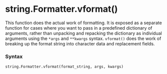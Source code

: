 # string.Formatter.vformat()

This function does the actual work of formatting. It is exposed as a separate function for cases where you want to pass in a predefined dictionary of arguments, rather than unpacking and repacking the dictionary as individual arguments using the `*args` and `**kwargs` syntax. `vformat()` does the work of breaking up the format string into character data and replacement fields.

### Syntax

```python
string.Formatter.vformat(format_string, args, kwargs)
```